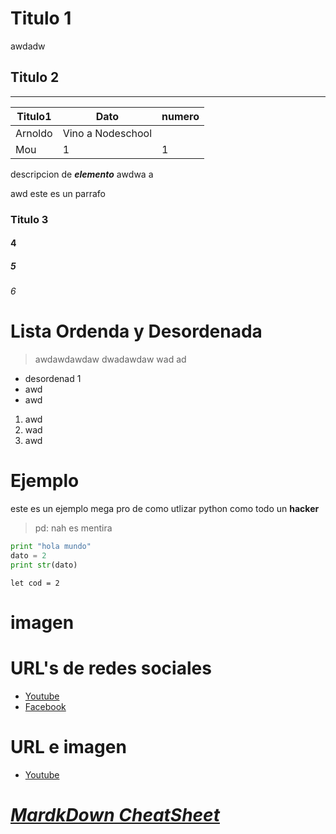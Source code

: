 # Titulo 1
awdadw
## Titulo 2
---

| Titulo1 | Dato | numero |
|---|---|--|
| Arnoldo | Vino a Nodeschool |
| Mou | 1 | 1 |

descripcion de *__elemento__* awdwa
a

awd
este es un parrafo
### Titulo 3
#### 4
##### 5
###### 6

# Lista Ordenda y Desordenada
> awdawdawdaw dwadawdaw wad ad 
- desordenad 1
- awd
- awd
1. awd
2. wad
3. awd

# Ejemplo
este es un ejemplo mega pro de como utlizar python como todo un __hacker__

> pd: nah es mentira

```python
print "hola mundo"
dato = 2
print str(dato)
```

`
let cod = 2
`

# imagen


# URL's de redes sociales
- [Youtube]("http://www.youtube.com")
- [Facebook](facebook.com)

# URL e imagen

- [Youtube]("http://www.youtube.com")

# *[MardkDown CheatSheet]("https://guides.github.com/pdfs/markdown-cheatsheet-online.pdf")*
